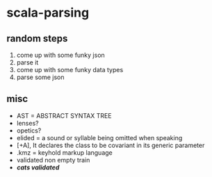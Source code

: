 # scala-parsing

## random steps

1. come up with some funky json
2. parse it
3. come up with some funky data types
4. parse some json

## misc

- AST = ABSTRACT SYNTAX TREE
- lenses?
- opetics?
- elided = a sound or syllable being omitted when speaking
- [+A], It declares the class to be covariant in its generic parameter
- .kmz = keyhold markup language
- validated non empty train
- **_cats validated_**
